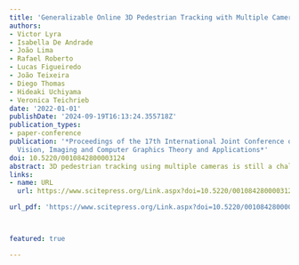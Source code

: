 ```yaml
---
title: 'Generalizable Online 3D Pedestrian Tracking with Multiple Cameras:'
authors:
- Victor Lyra
- Isabella De Andrade
- João Lima
- Rafael Roberto
- Lucas Figueiredo
- João Teixeira
- Diego Thomas
- Hideaki Uchiyama
- Veronica Teichrieb
date: '2022-01-01'
publishDate: '2024-09-19T16:13:24.355718Z'
publication_types:
- paper-conference
publication: '*Proceedings of the 17th International Joint Conference on Computer
  Vision, Imaging and Computer Graphics Theory and Applications*'
doi: 10.5220/0010842800003124
abstract: 3D pedestrian tracking using multiple cameras is still a challenging task with many applications such as surveillance, behavioral analysis, statistical analysis, and more. Many of the existing tracking solutions involve training the algorithms on the target environment, which requires extensive time and effort. We propose an online 3D pedestrian tracking method for multi-camera environments based on a generalizable detection solution that does not require training with data of the target scene. We establish temporal relationships between people detected in different frames by using a combination of graph matching algorithm and Kalman filter. Our proposed method obtained a MOTA and MOTP of $77.1\%$ and $96.4\%$, respectively on the test split of the public WILDTRACK dataset. Such results correspond to an improvement of approximately $3.4\%$ and $22.2\%$, respectively, compared to the best existing online technique. Our experiments also demonstrate the advantages of using appearance information to improve the tracking performance.
links:
- name: URL
  url: https://www.scitepress.org/Link.aspx?doi=10.5220/0010842800003124

url_pdf: 'https://www.scitepress.org/Link.aspx?doi=10.5220/0010842800003124'



featured: true

---
```

